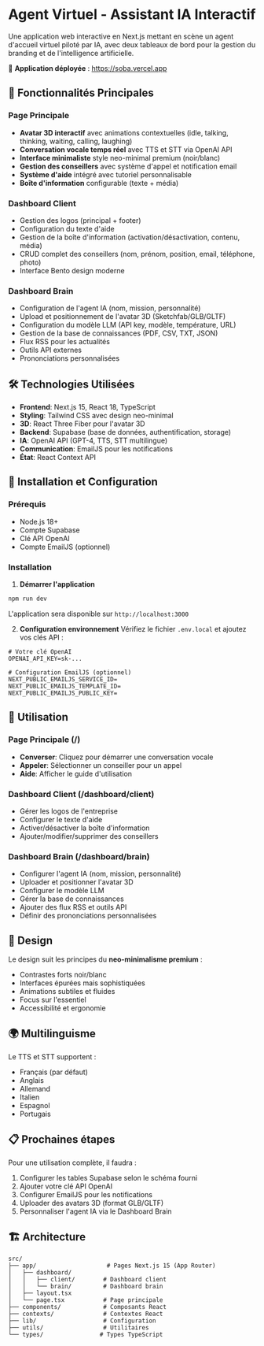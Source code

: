 # Agent Virtuel - Assistant IA Interactif

Une application web interactive en Next.js mettant en scène un agent d'accueil virtuel piloté par IA, avec deux tableaux de bord pour la gestion du branding et de l'intelligence artificielle.

🎉 **Application déployée** : https://soba.vercel.app

## 🎯 Fonctionnalités Principales

### Page Principale
- **Avatar 3D interactif** avec animations contextuelles (idle, talking, thinking, waiting, calling, laughing)
- **Conversation vocale temps réel** avec TTS et STT via OpenAI API
- **Interface minimaliste** style neo-minimal premium (noir/blanc)
- **Gestion des conseillers** avec système d'appel et notification email
- **Système d'aide** intégré avec tutoriel personnalisable
- **Boîte d'information** configurable (texte + média)

### Dashboard Client
- Gestion des logos (principal + footer)
- Configuration du texte d'aide
- Gestion de la boîte d'information (activation/désactivation, contenu, média)
- CRUD complet des conseillers (nom, prénom, position, email, téléphone, photo)
- Interface Bento design moderne

### Dashboard Brain
- Configuration de l'agent IA (nom, mission, personnalité)
- Upload et positionnement de l'avatar 3D (Sketchfab/GLB/GLTF)
- Configuration du modèle LLM (API key, modèle, température, URL)
- Gestion de la base de connaissances (PDF, CSV, TXT, JSON)
- Flux RSS pour les actualités
- Outils API externes
- Prononciations personnalisées

## 🛠️ Technologies Utilisées

- **Frontend**: Next.js 15, React 18, TypeScript
- **Styling**: Tailwind CSS avec design neo-minimal
- **3D**: React Three Fiber pour l'avatar 3D
- **Backend**: Supabase (base de données, authentification, storage)
- **IA**: OpenAI API (GPT-4, TTS, STT multilingue)
- **Communication**: EmailJS pour les notifications
- **État**: React Context API

## 🚀 Installation et Configuration

### Prérequis
- Node.js 18+
- Compte Supabase
- Clé API OpenAI
- Compte EmailJS (optionnel)

### Installation

1. **Démarrer l'application**
```bash
npm run dev
```

L'application sera disponible sur `http://localhost:3000`

2. **Configuration environnement**
Vérifiez le fichier `.env.local` et ajoutez vos clés API :
```env
# Votre clé OpenAI
OPENAI_API_KEY=sk-...

# Configuration EmailJS (optionnel)
NEXT_PUBLIC_EMAILJS_SERVICE_ID=
NEXT_PUBLIC_EMAILJS_TEMPLATE_ID=
NEXT_PUBLIC_EMAILJS_PUBLIC_KEY=
```

## 📱 Utilisation

### Page Principale (/)
- **Converser**: Cliquez pour démarrer une conversation vocale
- **Appeler**: Sélectionner un conseiller pour un appel
- **Aide**: Afficher le guide d'utilisation

### Dashboard Client (/dashboard/client)
- Gérer les logos de l'entreprise
- Configurer le texte d'aide
- Activer/désactiver la boîte d'information
- Ajouter/modifier/supprimer des conseillers

### Dashboard Brain (/dashboard/brain)
- Configurer l'agent IA (nom, mission, personnalité)
- Uploader et positionner l'avatar 3D
- Configurer le modèle LLM
- Gérer la base de connaissances
- Ajouter des flux RSS et outils API
- Définir des prononciations personnalisées

## 🎨 Design

Le design suit les principes du **neo-minimalisme premium** :
- Contrastes forts noir/blanc
- Interfaces épurées mais sophistiquées
- Animations subtiles et fluides
- Focus sur l'essentiel
- Accessibilité et ergonomie

## 🌍 Multilinguisme

Le TTS et STT supportent :
- Français (par défaut)
- Anglais
- Allemand
- Italien
- Espagnol
- Portugais

## 📋 Prochaines étapes

Pour une utilisation complète, il faudra :
1. Configurer les tables Supabase selon le schéma fourni
2. Ajouter votre clé API OpenAI
3. Configurer EmailJS pour les notifications
4. Uploader des avatars 3D (format GLB/GLTF)
5. Personnaliser l'agent IA via le Dashboard Brain

## 🏗️ Architecture

```
src/
├── app/                    # Pages Next.js 15 (App Router)
│   ├── dashboard/
│   │   ├── client/        # Dashboard client
│   │   └── brain/         # Dashboard brain
│   ├── layout.tsx
│   └── page.tsx           # Page principale
├── components/            # Composants React
├── contexts/              # Contextes React
├── lib/                   # Configuration
├── utils/                 # Utilitaires
└── types/                # Types TypeScript
```
